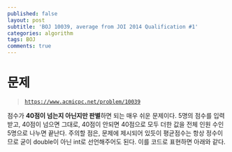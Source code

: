 ```yaml
---
published: false
layout: post
subtitle: 'BOJ 10039, average from JOI 2014 Qualification #1'
categories: algorithm
tags: BOJ
comments: true
---
```

# 문제
> [`https://www.acmicpc.net/problem/10039`](https://www.acmicpc.net/problem/10039)

점수가 **40점이 넘는지 아닌지만 판별**하면 되는 매우 쉬운 문제이다. 5명의 점수를 입력 받고, 40점이 넘으면 그대로, 40점이 안되면 40점으로 모두 더한 값을 전체 인원 수인 5명으로 나누면 끝난다. 주의할 점은, 문제에 제시되어 있듯이 평균점수는 항상 정수이므로 굳이 double이 아닌 int로 선언해주어도 된다. 이를 코드로 표현하면 아래와 같다.

<script src="https://gist.github.com/sundongkim-dev/23fd6b76e189779d0bab045fad6d6dab.js"></script>